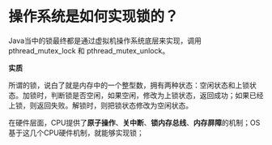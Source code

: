 # 操作系统是如何实现锁的？

Java当中的锁最终都是通过虚拟机操作系统底层来实现，调用pthread_mutex_lock 和 pthread_mutex_unlock。

**实质**

所谓的锁，说白了就是内存中的一个整型数，拥有两种状态：空闲状态和上锁状态。加锁时，判断锁是否空闲，如果空闲，修改为上锁状态，返回成功；如果已经上锁，则返回失败。解锁时，则把锁状态修改为空闲状态。

在硬件层面，CPU提供了**原子操作**、**关中断**、**锁内存总线**、**内存屏障**的机制；OS基于这几个CPU硬件机制，就能够实现锁；
